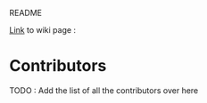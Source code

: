 README

[Link](https://github.com/TPCSS-mbedTLS-Project-2020-22/source/wiki) to wiki page : 

# Contributors

TODO : Add the list of all the contributors over here
